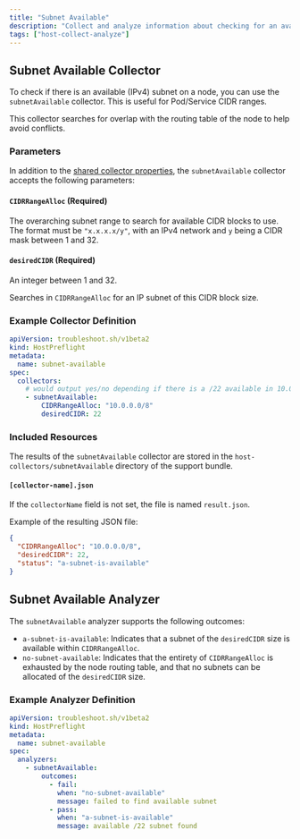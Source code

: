 ```yaml
---
title: "Subnet Available"
description: "Collect and analyze information about checking for an available (IPv4) subnet."
tags: ["host-collect-analyze"]
---
```



## Subnet Available Collector

To check if there is an available (IPv4) subnet on a node, you can use the `subnetAvailable` collector. This is useful for Pod/Service CIDR ranges.

This collector searches for overlap with the routing table of the node to help avoid conflicts.

### Parameters

In addition to the [shared collector properties](/collect/collectors/#shared-properties), the `subnetAvailable` collector accepts the following parameters:

#### `CIDRRangeAlloc` (Required)
The overarching subnet range to search for available CIDR blocks to use. The format must be `"x.x.x.x/y"`, with an IPv4 network and `y` being a CIDR mask between 1 and 32.

#### `desiredCIDR` (Required)
An integer between 1 and 32.

Searches in `CIDRRangeAlloc` for an IP subnet of this CIDR block size.

### Example Collector Definition

```yaml
apiVersion: troubleshoot.sh/v1beta2
kind: HostPreflight
metadata:
  name: subnet-available
spec:
  collectors:
    # would output yes/no depending if there is a /22 available in 10.0.0.0/8
    - subnetAvailable:
        CIDRRangeAlloc: "10.0.0.0/8"
        desiredCIDR: 22
```

### Included Resources

The results of the `subnetAvailable` collector are stored in the `host-collectors/subnetAvailable` directory of the support bundle.

#### `[collector-name].json`

If the `collectorName` field is not set, the file is named `result.json`.

Example of the resulting JSON file:

```json
{
  "CIDRRangeAlloc": "10.0.0.0/8",
  "desiredCIDR": 22,
  "status": "a-subnet-is-available"
}
```

## Subnet Available Analyzer

The `subnetAvailable` analyzer supports the following outcomes:

- `a-subnet-is-available`: Indicates that a subnet of the `desiredCIDR` size is available within `CIDRRangeAlloc`.
- `no-subnet-available`: Indicates that the entirety of `CIDRRangeAlloc` is exhausted by the node routing table, and that no subnets can be allocated of the `desiredCIDR` size.

### Example Analyzer Definition

```yaml
apiVersion: troubleshoot.sh/v1beta2
kind: HostPreflight
metadata:
  name: subnet-available
spec:
  analyzers:
    - subnetAvailable:
        outcomes:
          - fail:
            when: "no-subnet-available"
            message: failed to find available subnet
          - pass:
            when: "a-subnet-is-available"
            message: available /22 subnet found
```
